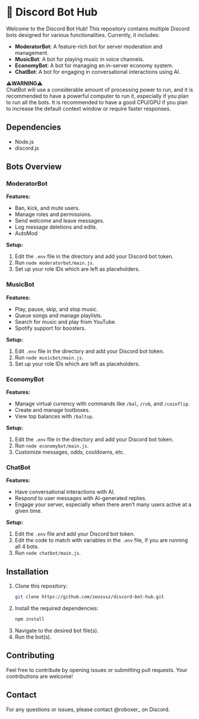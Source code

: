 # 🤖 Discord Bot Hub

Welcome to the Discord Bot Hub! This repository contains multiple Discord bots designed for various functionalities. Currently, it includes:

- **ModeratorBot**: A feature-rich bot for server moderation and management.
- **MusicBot**: A bot for playing music in voice channels.
- **EconomyBot**: A bot for managing an in-server economy system.
- **ChatBot**: A bot for engaging in conversational interactions using AI.

⚠️**WARNING**⚠️
<br>
ChatBot will use a considerable amount of processing power to run, and it is recommended to have a powerful computer to run it, especially if you plan to run all the bots.
It is recommended to have a good CPU/GPU if you plan to increase the default context window or require faster responses.

## Dependencies 
- Node.js
- discord.js

## Bots Overview

### ModeratorBot

**Features:**
- Ban, kick, and mute users.
- Manage roles and permissions.
- Send welcome and leave messages.
- Log message deletions and edits.
- AutoMod

**Setup:**
1. Edit the `.env` file in the directory and add your Discord bot token.
2. Run `node moderatorbot/main.js`.
3. Set up your role IDs which are left as placeholders.

### MusicBot

**Features:**
- Play, pause, skip, and stop music.
- Queue songs and manage playlists.
- Search for music and play from YouTube.
- Spotify support for boosters.

**Setup:**
1. Edit `.env` file in the directory and add your Discord bot token.
2. Run `node musicbot/main.js`.
3. Set up your role IDs which are left as placeholders.

### EconomyBot

**Features:**
- Manage virtual currency with commands like `/bal`, `/rob`, and `/coinflip`.
- Create and manage lootboxes.
- View top balances with `/baltop`.

**Setup:**
1. Edit the `.env` file in the directory and add your Discord bot token.
2. Run `node economybot/main.js`.
3. Customize messages, odds, cooldowns, etc.

### ChatBot

**Features:**
- Have conversational interactions with AI.
- Respond to user messages with AI-generated replies.
- Engage your server, especially when there aren’t many users active at a given time.

**Setup:**
1. Edit the `.env` file and add your Discord bot token.
2. Edit the code to match with variables in the `.env` file, if you are running all 4 bots.
3. Run `node chatbot/main.js`.

## Installation

1. Clone this repository:
   ```bash
   git clone https://github.com/zeusssz/discord-bot-hub.git
   ```
2. Install the required dependencies:
   ```bash
   npm install
   ```
3. Navigate to the desired bot file(s).
4. Run the bot(s). 

## Contributing

Feel free to contribute by opening issues or submitting pull requests. Your contributions are welcome!

## Contact

For any questions or issues, please contact @roboxer_ on Discord.
